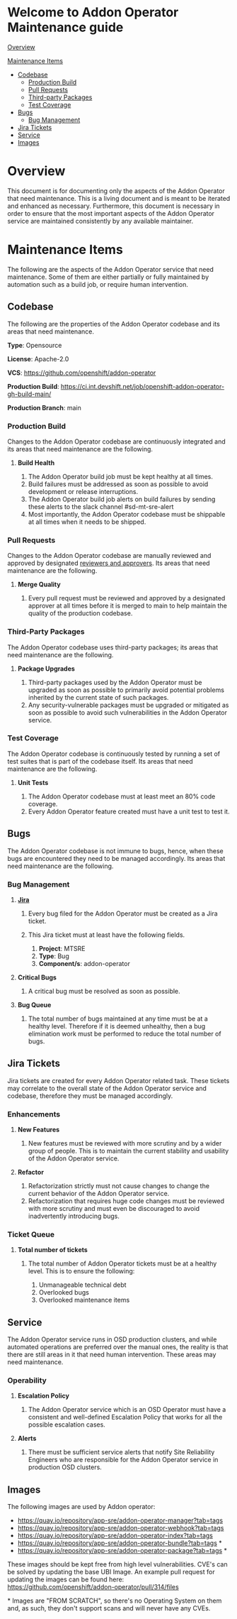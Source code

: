 # Welcome to Addon Operator Maintenance guide

[Overview](#overview)

[Maintenance Items](#maintenance-items)
* [Codebase](#codebase)
  * [Production Build](#production-build)
  * [Pull Requests](#pull-requests)
  * [Third-party Packages](#third-party-packages)
  * [Test Coverage](#test-coverage)
* [Bugs](#bugs)
  * [Bug Management](#bug-management)
* [Jira Tickets](#jira-tickets)
* [Service](#service)
* [Images](#images)


# Overview

This document is for documenting only the aspects of the Addon Operator that need maintenance. This is a living document and is meant to be iterated and enhanced as necessary. Furthermore, this document is necessary in order to ensure that the most important aspects of the Addon Operator service are maintained consistently by any available maintainer.


# Maintenance Items

The following are the aspects of the Addon Operator service that need maintenance. Some of them are either partially or fully maintained by automation such as a build job, or require human intervention.


## Codebase

The following are the properties of the Addon Operator codebase and its areas that need maintenance.

**Type**: Opensource

**License**: Apache-2.0

**VCS**: <https://github.com/openshift/addon-operator>

**Production Build**: <https://ci.int.devshift.net/job/openshift-addon-operator-gh-build-main/>

**Production Branch**: main


### Production Build

Changes to the Addon Operator codebase are continuously integrated and its areas that need maintenance are the following.

1. **Build Health**

   1. The Addon Operator build job must be kept healthy at all times. 
   2. Build failures must be addressed as soon as possible to avoid development or release interruptions. 
   3. The Addon Operator build job alerts on build failures by sending these alerts to the slack channel #sd-mt-sre-alert
   4. Most importantly, the Addon Operator codebase must be shippable at all times when it needs to be shipped.


### Pull Requests

Changes to the Addon Operator codebase are manually reviewed and approved by designated [reviewers and approvers](https://github.com/openshift/addon-operator/blob/main/OWNERS). Its areas that need maintenance are the following.

1. **Merge Quality**

   1. Every pull request must be reviewed and approved by a designated approver at all times before it is merged to main to help maintain the quality of the production codebase.


### Third-Party Packages

The Addon Operator codebase uses third-party packages; its areas that need maintenance are the following.

1. **Package Upgrades**

   1. Third-party packages used by the Addon Operator must be upgraded as soon as possible to primarily avoid potential problems inherited by the current state of such packages.
   2. Any security-vulnerable packages must be upgraded or mitigated as soon as possible to avoid such vulnerabilities in the Addon Operator service.


### Test Coverage

The Addon Operator codebase is continuously tested by running a set of test suites that is part of the codebase itself. Its areas that need maintenance are the following.

1. **Unit Tests**

   1. The Addon Operator codebase must at least meet an 80% code coverage.
   2. Every Addon Operator feature created must have a unit test to test it.


## Bugs

The Addon Operator codebase is not immune to bugs, hence, when these bugs are encountered they need to be managed accordingly. Its areas that need maintenance are the following.


### Bug Management

1. [****Jira****](http://issues.redhat.com)

   1. Every bug filed for the Addon Operator must be created as a Jira ticket.

   2. This Jira ticket must at least have the following fields.

      1. **Project**: MTSRE
      2. **Type**: Bug
      3. **Component/s**: addon-operator


2. **Critical Bugs**

   1. A critical bug must be resolved as soon as possible.


3. **Bug Queue**

   1. The total number of bugs maintained at any time must be at a healthy level. Therefore if it is deemed unhealthy, then a bug elimination work must be performed to reduce the total number of bugs.


## Jira Tickets

Jira tickets are created for every Addon Operator related task. These tickets may correlate to the overall state of the Addon Operator service and codebase, therefore they must be managed accordingly.


### Enhancements 

1. **New Features**

   1. New features must be reviewed with more scrutiny and by a wider group of people. This is to maintain the current stability and usability of the Addon Operator service.


2. **Refactor**

   1. Refactorization strictly must not cause changes to change the current behavior of the Addon Operator service.
   2. Refactorization that requires huge code changes must be reviewed with more scrutiny and must even be discouraged to avoid inadvertently introducing bugs.


### Ticket Queue

1. **Total number of tickets**

   1. The total number of Addon Operator tickets must be at a healthy level. This is to ensure the following:

      1. Unmanageable technical debt
      2. Overlooked bugs
      3. Overlooked maintenance items


## Service 

The Addon Operator service runs in OSD production clusters, and while automated operations are preferred over the manual ones, the reality is that there are still areas in it that need human intervention. These areas may need maintenance.


### Operability

1. **Escalation Policy**

   1. The Addon Operator service which is an OSD Operator must have a consistent and well-defined Escalation Policy that works for all the possible escalation cases.

2. **Alerts**

   1. There must be sufficient service alerts that notify Site Reliability Engineers who are responsible for the Addon Operator service in production OSD clusters.

## Images

The following images are used by Addon operator:

* https://quay.io/repository/app-sre/addon-operator-manager?tab=tags
* https://quay.io/repository/app-sre/addon-operator-webhook?tab=tags
* https://quay.io/repository/app-sre/addon-operator-index?tab=tags
* https://quay.io/repository/app-sre/addon-operator-bundle?tab=tags *
* https://quay.io/repository/app-sre/addon-operator-package?tab=tags *

These images should be kept free from high level vulnerabilities.  CVE's can be solved by updating the base UBI Image. An example pull request for updating the images can be found here: https://github.com/openshift/addon-operator/pull/314/files

\* Images are "FROM SCRATCH", so there's no Operating System on them and, as such, they don't support scans and will never have any CVEs.
